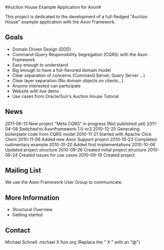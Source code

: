 #Auction House Example Application for Axon#

This project is dedicated to the development of a full-fledged "Auction House" example application with the Axon Framework.

## Goals ##

* Domain Driven Design (DDD)
* Command-Query Responsibility Segregation (CQRS) with the Axon Framework
* Easy enough to understand
* Big enough to have a full-flavored domain model
* Clear separation of concerns (Command Server, Query Server ...)
* Clear layer separation (No domain objects on clients...)
* Anyone interested can participate
* Website with live demo
* Use cases from Oracle/Sun's Auction House Tutorial

## News ##

2011-06-13 New project "Meta CQRS" in progress (Not published yet)
2011-04-08 Switched to Axonframework 1.0-rc3
2010-12-25 Generating boilerplate code from CQRS model
2010-11-21 Started with Apache Click Client
2010-11-06 Added new Axon Support project
2010-10-23 Completed rudimentary example
2010-10-20 Added first implementations
2010-10-06 Updated project structure
2010-09-26 Created initial project structure
2010-09-24 Created issues for use cases
2010-09-19 Created project

## Mailing List ##

We use the Axon Framework User Group to communicate.

## More Information ##

* Structural Overview
* Getting started

## Contact ##

Michael Schnell: michael X fuin.org (Replace the " X " with an "@")

